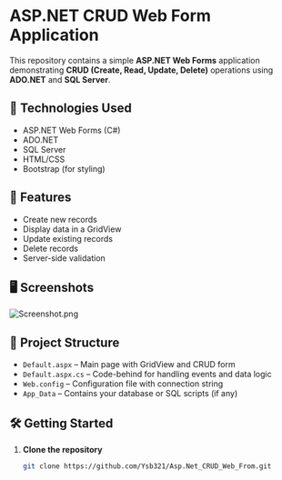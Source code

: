 # ASP.NET CRUD Web Form Application

This repository contains a simple **ASP.NET Web Forms** application demonstrating **CRUD (Create, Read, Update, Delete)** operations using **ADO.NET** and **SQL Server**.

## 🔧 Technologies Used

- ASP.NET Web Forms (C#)
- ADO.NET
- SQL Server
- HTML/CSS
- Bootstrap (for styling)

## 📌 Features

- Create new records
- Display data in a GridView
- Update existing records
- Delete records
- Server-side validation

## 🖥️ Screenshots
![Screenshot.png](<https://media-hosting.imagekit.io/464c951975ea411f/Screenshot%202025-04-04%20222846.png?Expires=1838393946&Key-Pair-Id=K2ZIVPTIP2VGHC&Signature=Kio1B2tP4frdjsZ0J3yM49wpxlowlosyRn1Y~QwmiUcpvZpcEmwFL~SHOK2QXoI4CJbXR~yEAKcXw45KT13SMfzv3b1YLSkgd0YfWigGnYNO1e7p1Ni65cr5aWoLGodlBOh6K~DoGvqw6JhqwqCXkQYDrd6NRiueravtE5~YS5aZb9X74qZZPdaQh93~yMV1c4KnNH~ociAPC03NC5treRCEC0XkVtb4VXZ1BQVZ4HQA1~zshbUPQitxU9KOck9mdO2CEq1yLDAYi4j9HCHYlMePX6HXHsQbyJYg7OqoCwsf5p7UDV5HRiSTuV60QLT7cf3UEj-gaJ7VixGtLclTMg__>)
## 📂 Project Structure

- `Default.aspx` – Main page with GridView and CRUD form
- `Default.aspx.cs` – Code-behind for handling events and data logic
- `Web.config` – Configuration file with connection string
- `App_Data` – Contains your database or SQL scripts (if any)

## 🛠️ Getting Started

1. **Clone the repository**
   ```bash
   git clone https://github.com/Ysb321/Asp.Net_CRUD_Web_From.git
